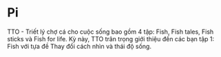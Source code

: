 # Pi
TTO - Triết lý chợ cá cho cuộc sống bao gồm 4 tập: Fish, Fish tales, Fish sticks và Fish for life. Kỳ này, TTO trân trọng giới thiệu đến các bạn tập 1: Fish với tựa đề Thay đổi cách nhìn và thái độ sống.
